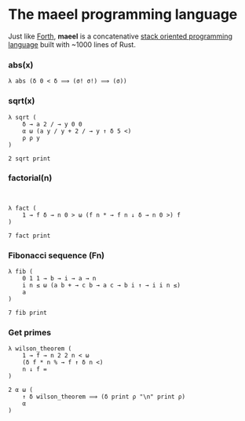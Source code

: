 # The maeel programming language

Just like [Forth](https://en.wikipedia.org/wiki/Forth_(programming_language)), **maeel** is a concatenative [stack oriented programming language](https://en.wikipedia.org/wiki/Stack-oriented_programming) built with ~1000 lines of Rust.


### abs(x)

```
λ abs (δ 0 < δ ⟹ (σ! σ!) ⟹ (σ))
```

### sqrt(x)

```
λ sqrt (
    δ → a 2 / → y 0 0
    α ω (a y / y + 2 / → y ↑ δ 5 <)
    ρ ρ y
)

2 sqrt print
```

### factorial(n)

```


λ fact (
    1 → f δ → n 0 > ω (f n * → f n ↓ δ → n 0 >) f
)

7 fact print
```

### Fibonacci sequence (Fn)

```
λ fib (
    0 1 1 → b → i → a → n
    i n ≤ ω (a b + → c b → a c → b i ↑ → i i n ≤)
    a
)

7 fib print
```

### Get primes

```
λ wilson_theorem (
    1 → f → n 2 2 n < ω
    (δ f * n % → f ↑ δ n <)
    n ↓ f =
)

2 α ω (
    ↑ δ wilson_theorem ⟹ (δ print ρ "\n" print ρ)
    α
)
```